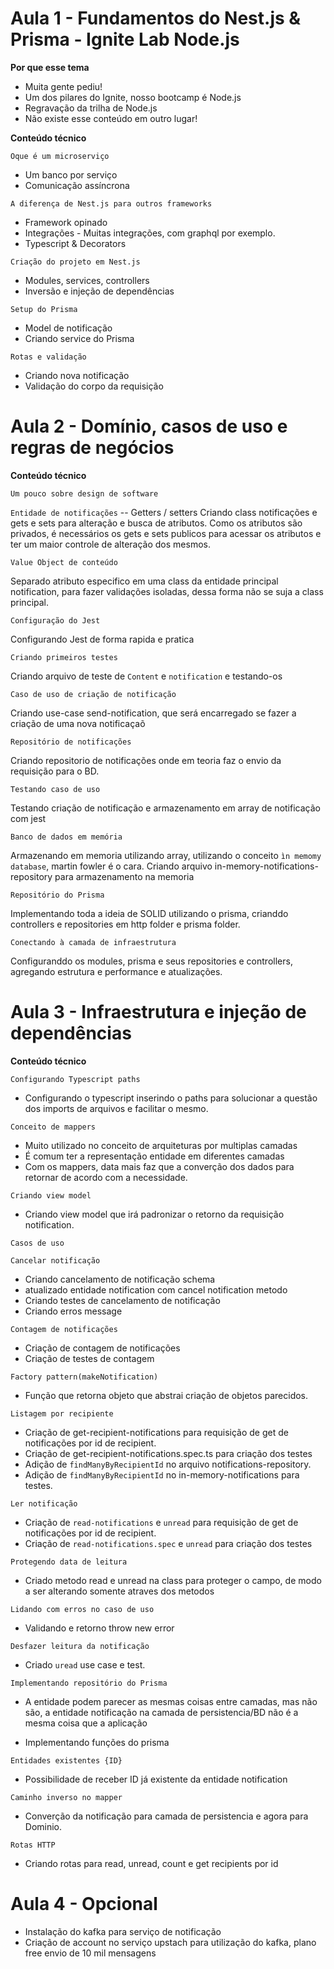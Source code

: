 # Aula 1 - Fundamentos do Nest.js & Prisma - Ignite Lab Node.js

**Por que esse tema**

- Muita gente pediu!
- Um dos pilares do Ignite, nosso bootcamp é Node.js
- Regravação da trilha de Node.js
- Não existe esse conteúdo em outro lugar!

**Conteúdo técnico**

`Oque é um microserviço`

- Um banco por serviço
- Comunicação assíncrona

`A diferença de Nest.js para outros frameworks`

- Framework opinado
- Integrações - Muitas integrações, com graphql por exemplo.
- Typescript & Decorators

`Criação do projeto em Nest.js`

- Modules, services, controllers
- Inversão e injeção de dependências

`Setup do Prisma`

- Model de notificação
- Criando service do Prisma

`Rotas e validação`

- Criando nova notificação
- Validação do corpo da requisição

# Aula 2 - Domínio, casos de uso e regras de negócios

**Conteúdo técnico**

`Um pouco sobre design de software`

`Entidade de notificações`
-- Getters / setters
Criando class notificações e gets e sets para alteração e busca de atributos.
Como os atributos são privados, é necessários os gets e sets publicos para acessar os atributos e ter um maior controle de alteração dos mesmos.

`Value Object de conteúdo`

Separado atributo especifico em uma class da entidade principal notification, para fazer validações isoladas, dessa forma não se suja a class principal.

`Configuração do Jest`

Configurando Jest de forma rapida e pratica

`Criando primeiros testes`

Criando arquivo de teste de `Content` e `notification` e testando-os

`Caso de uso de criação de notificação`

Criando use-case send-notification, que será encarregado se fazer a criação de uma nova notificaçaõ

`Repositório de notificações`

Criando repositorio de notificações onde em teoria faz o envio da requisição para o BD.

`Testando caso de uso`

Testando criação de notificação e armazenamento em array de notificação com jest

`Banco de dados em memória`

Armazenando em memoria utilizando array, utilizando o conceito `ìn memomy database`, martin fowler é o cara.
Criando arquivo in-memory-notifications-repository para armazenamento na memoria

`Repositório do Prisma`

Implementando toda a ideia de SOLID utilizando o prisma, crianddo controllers e repositories em http folder e prisma folder.

`Conectando à camada de infraestrutura`

Configuranddo os modules, prisma e seus repositories e controllers, agregando estrutura e performance e atualizações.

# Aula 3 - Infraestrutura e injeção de dependências

**Conteúdo técnico**

`Configurando Typescript paths`

- Configurando o typescript inserindo o paths para solucionar a questão dos imports de arquivos e facilitar o mesmo.

`Conceito de mappers`

- Muito utilizado no conceito de arquiteturas por multiplas camadas
- É comum ter a representação entidade em diferentes camadas
- Com os mappers, data mais faz que a converção dos dados para retornar de acordo com a necessidade.

`Criando view model`

- Criando view model que irá padronizar o retorno da requisição notification.

`Casos de uso`

`Cancelar notificação`

- Criando cancelamento de notificação schema
- atualizado entidade notification com cancel notification metodo
- Criando testes de cancelamento de notificação
- Criando erros message

`Contagem de notificações`

- Criação de contagem de notificações
- Criação de testes de contagem

`Factory pattern(makeNotification)`

- Função que retorna objeto que abstrai criação de objetos parecidos.

`Listagem por recipiente`

- Criação de get-recipient-notifications para requisição de get de notificações por id de recipient.
- Criação de get-recipient-notifications.spec.ts para criação dos testes
- Adição de `findManyByRecipientId` no arquivo notifications-repository.
- Adição de `findManyByRecipientId` no in-memory-notifications para testes.

`Ler notificação`

- Criação de `read-notifications` e `unread` para requisição de get de notificações por id de recipient.
- Criação de `read-notifications.spec` e `unread` para criação dos testes

`Protegendo data de leitura`

- Criado metodo read e unread na class para proteger o campo, de modo a ser alterando somente atraves dos metodos

`Lidando com erros no caso de uso`

- Validando e retorno throw new error

`Desfazer leitura da notificação`

- Criado `uread` use case e test.

`Implementando repositório do Prisma`

- A entidade podem parecer as mesmas coisas entre camadas, mas não são, a entidade notificação na camada de persistencia/BD não é a mesma coisa que a aplicação

- Implementando funções do prisma

`Entidades existentes {ID}`

- Possibilidade de receber ID já existente da entidade notification

`Caminho inverso no mapper`

- Converção da notificação para camada de persistencia e agora para Dominio.

`Rotas HTTP`

- Criando rotas para read, unread, count e get recipients por id

# Aula 4 - Opcional

- Instalação do kafka para serviço de notificação
- Criação de account no serviço upstach para utilização do kafka, plano free envio de 10 mil mensagens
